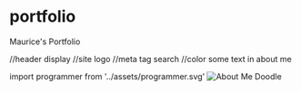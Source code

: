 # portfolio
 Maurice's Portfolio


//header display
//site logo
//meta tag search
//color some text in about me

import programmer from '../assets/programmer.svg'
<img src={programmer} alt='About Me Doodle' />